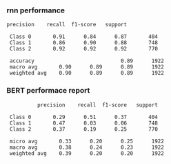 ### rnn performance
    precision    recall  f1-score   support

     Class 0       0.91      0.84      0.87       404
     Class 1       0.86      0.90      0.88       748
     Class 2       0.92      0.92      0.92       770

     accuracy                            0.89      1922
     macro avg       0.90      0.89      0.89      1922
     weighted avg    0.90      0.89      0.89      1922

### BERT performace report
              precision    recall  f1-score   support

     Class 0       0.29      0.51      0.37       404
     Class 1       0.47      0.03      0.06       748
     Class 2       0.37      0.19      0.25       770

     micro avg       0.33      0.20      0.25      1922
     macro avg       0.38      0.24      0.23      1922
     weighted avg    0.39      0.20      0.20      1922
